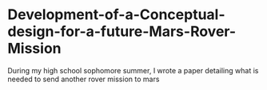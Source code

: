 # Development-of-a-Conceptual-design-for-a-future-Mars-Rover-Mission
During my high school sophomore summer, I wrote a paper detailing what is needed to send another rover mission to mars
